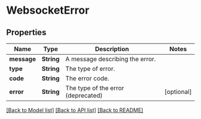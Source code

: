 # WebsocketError

## Properties
Name | Type | Description | Notes
------------ | ------------- | ------------- | -------------
**message** | **String** | A message describing the error. | 
**type** | **String** | The type of error. | 
**code** | **String** | The error code. | 
**error** | **String** | The type of the error (deprecated) | [optional] 

[[Back to Model list]](../README.md#documentation-for-models) [[Back to API list]](../README.md#documentation-for-api-endpoints) [[Back to README]](../README.md)


